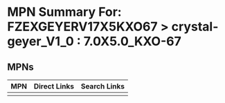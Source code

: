 



# MPN Summary For: FZEXGEYERV17X5KXO67 > crystal-geyer_V1_0 : 7.0X5.0_KXO-67

## MPNs
  

|MPN|Direct Links|Search Links|
| :--- | :--- | :--- |
||||

